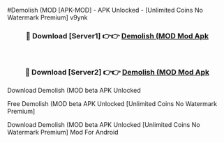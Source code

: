 #Demolish (MOD [APK-MOD] - APK Unlocked - [Unlimited Coins No Watermark Premium] v9ynk



<div align="center">

<h3>🔴 Download [Server1] 👉👉 <a href="https://momento.my/?title=Demolish_(MOD">Demolish (MOD Mod Apk</a></h3><br>

<h3>🔴 Download [Server2] 👉👉 <a href="https://momento.my/?title=Demolish_(MOD">Demolish (MOD Mod Apk</a></h3>
</div>



Download Demolish (MOD beta APK Unlocked

Free Demolish (MOD beta APK Unlocked [Unlimited Coins No Watermark Premium]

Download Demolish (MOD beta APK Unlocked [Unlimited Coins No Watermark Premium] Mod For Android
